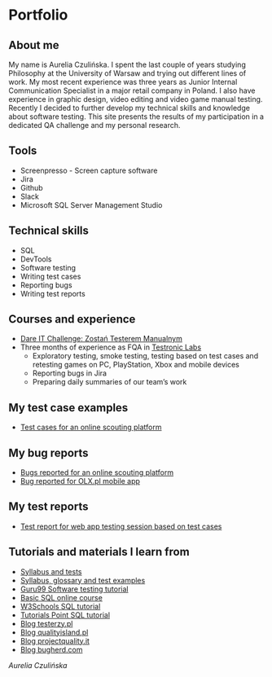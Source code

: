 # Portfolio

## About me

My name is Aurelia Czulińska. I spent the last couple of years studying Philosophy at the University of Warsaw and trying out different lines of work. My most recent experience was three years as Junior Internal Communication Specialist in a major retail company in Poland. I also have experience in graphic design, video editing and video game manual testing. Recently I decided to further develop my technical skills and knowledge about software testing. This site presents the results of my participation in a dedicated QA challenge and my personal research.

## Tools
* Screenpresso - Screen capture software
* Jira
* Github
* Slack
* Microsoft SQL Server Management Studio

## Technical skills
* SQL
* DevTools
* Software testing
* Writing test cases
* Reporting bugs
* Writing test reports

## Courses and experience
* [Dare IT Challenge: Zostań Testerem Manualnym](https://www.dareit.io/challenges/qa-manual-testing)
* Three months of experience as FQA in [Testronic Labs](https://www.testroniclabs.com/)
  * Exploratory testing, smoke testing, testing based on test cases and retesting games on PC, PlayStation, Xbox and mobile devices
  * Reporting bugs in Jira
  * Preparing daily summaries of our team’s work

## My test case examples
* [Test cases for an online scouting platform](https://docs.google.com/spreadsheets/d/1HkJUW9s46fnfhBQDLqEdgb2HcbqpSUmJ7htnBapBnuA/edit?usp=share_link)

## My bug reports
* [Bugs reported for an online scouting platform](https://docs.google.com/spreadsheets/d/1SQ8akczTEGS-SMHvnShxcIH8RKwqRIZgGhY9cVQaJVg/edit?usp=share_link)
* [Bug reported for OLX.pl mobile app](https://docs.google.com/spreadsheets/d/1Vx_boYUfpGKla9xj5DWMIIp1GNEDuQhpBZNPPR-81eI/edit?usp=share_link)

## My test reports
* [Test report for web app testing session based on test cases](https://docs.google.com/document/d/1pCv0uTS3OnQHTQ313bNToohSMSf6bqduno3BN3T-22c/edit?usp=share_link)

## Tutorials and materials I learn from
* [Syllabus and tests](http://getistqb.com/)
* [Syllabus, glossary and test examples](https://sjsi.org/ist-qb/do-pobrania/)
* [Guru99 Software testing tutorial](https://www.guru99.com/software-testing.html)
* [Basic SQL online course](https://www.kursysql.pl/szkolenie-sql-w-120-minut/)
* [W3Schools SQL tutorial](https://www.w3schools.com/sql/default.asp)
* [Tutorials Point SQL tutorial](https://www.tutorialspoint.com/sql/index.htm)
* [Blog testerzy.pl](https://testerzy.pl/)
* [Blog qualityisland.pl](https://qualityisland.pl/blog/)
* [Blog projectquality.it](https://projectquality.it/)
* [Blog bugherd.com](https://bugherd.com/blog/) 


*Aurelia Czulińska*
